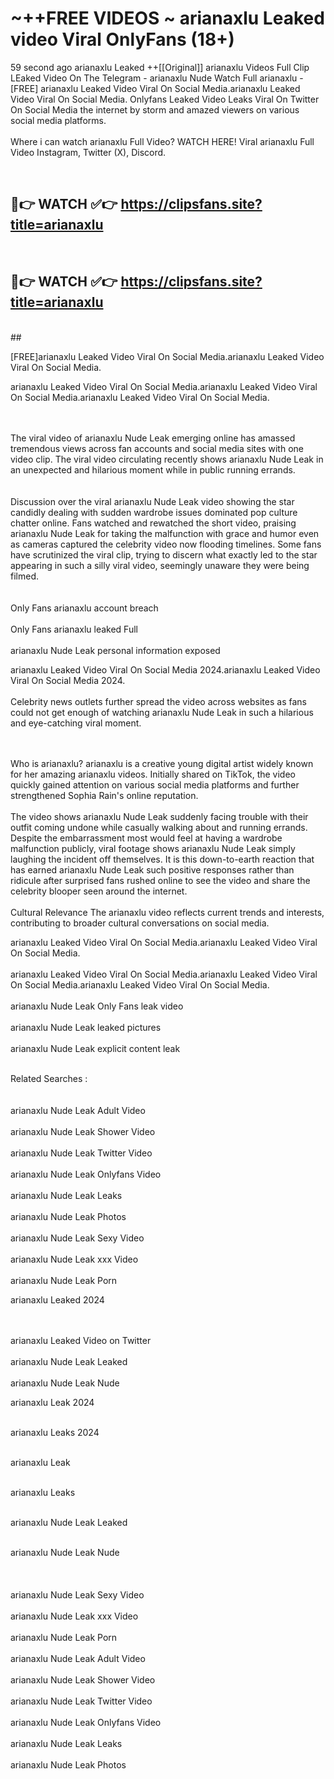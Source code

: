 # ~++FREE VIDEOS ~ arianaxlu Leaked video Viral OnlyFans (18+)<br>


59 second ago arianaxlu Leaked ++[[Original]] arianaxlu Videos Full Clip LEaked Video On The Telegram  - arianaxlu Nude  Watch Full arianaxlu - [FREE] arianaxlu Leaked Video Viral On Social Media.arianaxlu Leaked Video Viral On Social Media.   Onlyfans Leaked Video Leaks Viral On Twitter On Social Media the internet by storm and amazed viewers on various social media platforms. <br><br>
Where i can watch arianaxlu Full Video? WATCH HERE! Viral arianaxlu Full Video Instagram, Twitter (X), Discord. <br>


 <br>

##  🔴👉 WATCH ✅👉  <a href="https://clipsfans.site?title=arianaxlu&ref=git">https://clipsfans.site?title=arianaxlu</a> <br>
  <br>

##  🔴👉 WATCH ✅👉  <a href="https://clipsfans.site?title=arianaxlu&ref=git">https://clipsfans.site?title=arianaxlu</a> <br>
  <br>
  ##



[FREE]arianaxlu Leaked Video Viral On Social Media.arianaxlu Leaked Video Viral On Social Media. <br>

arianaxlu Leaked Video Viral On Social Media.arianaxlu Leaked Video Viral On Social Media.arianaxlu Leaked Video Viral On Social Media. <br>


  <br>

  <br>
The viral video of arianaxlu Nude Leak emerging online has amassed tremendous views across fan accounts and social media sites with one video clip. The viral video circulating recently shows arianaxlu Nude Leak in an unexpected and hilarious moment while in public running errands.<br>
<br>


<br>
Discussion over the viral arianaxlu Nude Leak video showing the star candidly dealing with sudden wardrobe issues dominated pop culture chatter online. Fans watched and rewatched the short video, praising arianaxlu Nude Leak for taking the malfunction with grace and humor even as cameras captured the celebrity video now flooding timelines. Some fans have scrutinized the viral clip, trying to discern what exactly led to the star appearing in such a silly viral video, seemingly unaware they were being filmed.<br>
<br>
<br> 
Only Fans arianaxlu account breach<br>
<br>
Only Fans arianaxlu leaked Full <br>
<br>
arianaxlu Nude Leak personal information exposed<br>

arianaxlu Leaked Video Viral On Social Media 2024.arianaxlu Leaked Video Viral On Social Media 2024. <br>
<br>
Celebrity news outlets further spread the video across websites as fans could not get enough of watching arianaxlu Nude Leak in such a hilarious and eye-catching viral moment.<br>
<br>

<br>
Who is arianaxlu? arianaxlu is a creative young digital artist widely known for her amazing arianaxlu videos. Initially shared on TikTok, the video quickly gained attention on various social media platforms and further strengthened Sophia Rain's online reputation.<br>
<br>
The video shows arianaxlu Nude Leak suddenly facing trouble with their outfit coming undone while casually walking about and running errands. Despite the embarrassment most would feel at having a wardrobe malfunction publicly, viral footage shows arianaxlu Nude Leak simply laughing the incident off themselves. It is this down-to-earth reaction that has earned arianaxlu Nude Leak such positive responses rather than ridicule after surprised fans rushed online to see the video and share the celebrity blooper seen around the internet.<br>
<br>
Cultural Relevance The arianaxlu video reflects current trends and interests, contributing to broader cultural conversations on social media.<br>

arianaxlu Leaked Video Viral On Social Media.arianaxlu Leaked Video Viral On Social Media.<br>
<br>
arianaxlu Leaked Video Viral On Social Media.arianaxlu Leaked Video Viral On Social Media.arianaxlu Leaked Video Viral On Social Media.<br>
<br>
arianaxlu Nude Leak Only Fans leak video<br>
<br>
arianaxlu Nude Leak leaked pictures<br>
<br>
arianaxlu Nude Leak explicit content leak<br>


<br>
Related Searches :<br>
<br>

<br>
arianaxlu Nude Leak Adult Video<br>
<br>
arianaxlu Nude Leak Shower Video<br>
<br>
arianaxlu Nude Leak Twitter Video<br>
<br>
arianaxlu Nude Leak Onlyfans Video<br>
<br>
arianaxlu Nude Leak Leaks<br>
<br>
arianaxlu Nude Leak Photos<br>

<br>
arianaxlu Nude Leak Sexy Video<br>
<br>
arianaxlu Nude Leak xxx Video<br>
<br>
arianaxlu Nude Leak Porn<br>

arianaxlu  Leaked 2024 <br> <br>
<br>

arianaxlu Leaked Video on Twitter <br>
<br>
arianaxlu Nude Leak Leaked<br>
<br>
arianaxlu Nude Leak Nude<br>


arianaxlu  Leak 2024 <br> <br>



arianaxlu  Leaks 2024 <br> <br>



 
arianaxlu  Leak<br> <br>



arianaxlu  Leaks<br> <br>


arianaxlu Nude Leak Leaked<br> <br>

arianaxlu Nude Leak Nude<br> <br>
<br> <br>
arianaxlu Nude Leak Sexy Video
<br> <br>
arianaxlu Nude Leak xxx Video
<br> <br>
arianaxlu Nude Leak Porn
<br> <br>
arianaxlu Nude Leak Adult Video
<br> <br>
arianaxlu Nude Leak Shower Video
<br> <br>
arianaxlu Nude Leak Twitter Video
<br> <br>
arianaxlu Nude Leak Onlyfans Video
<br> <br>
arianaxlu Nude Leak Leaks
<br> <br>
arianaxlu Nude Leak Photos






</p>




 



</p>











